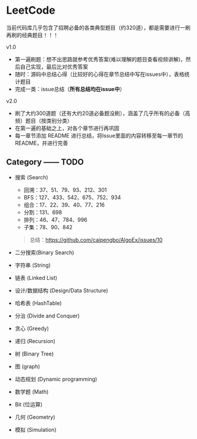 # LeetCode

当前代码库几乎包含了招聘必备的各类典型题目（约320道），都是需要进行一刷再刷的经典题目！！！

v1.0

- 第一遍刷题：想不出思路就参考优秀答案(难以理解的题目查看视频讲解)，然后自己实现，最后比对优秀答案
- 随时：源码中总结心得（比较好的心得在章节总结中写在issues中），表格统计题目
- 完成一类：issue总结（**所有总结均在issue中**）

v2.0

- 刷了大约300道题（还有大约20道必备题没刷），涵盖了几乎所有的必备（高频）题目（按类别分类）
- 在第一遍的基础之上，对各个章节进行再巩固
- 每一章节添加 README 进行总结，将Issue里面的内容转移至每一章节的README，并进行完善

## Category —— TODO

- 搜索 (Search)

    - 回溯：37、51、79、93、212、301
    - BFS：127、433、542、675、752、934
    - 组合：17、22、39、40、77、216
    - 分割：131、698
    - 排列：46、47、784、996
    - 子集：78、90、842
   
   > 总结：https://github.com/caipengbo/AlgoEx/issues/10
   
- 二分搜索(Binary Search)
    
- 字符串 (String)
- 链表 (Linked List)
- 设计/数据结构 (Design/Data Structure) 
- 哈希表 (HashTable)
- 分治 (Divide and Conquer)
- 贪心 (Greedy)
- 递归 (Recursion)
- 树 (Binary Tree) 
- 图 (graph) 
- 动态规划 (Dynamic programming)
- 数学题 (Math)
- Bit (位运算)
- 几何 (Geometry) 
- 模拟 (Simulation)

